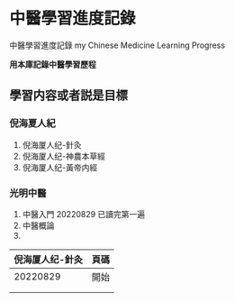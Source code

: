 # 中醫學習進度記錄

中醫學習進度記錄 
my Chinese Medicine Learning Progress

**用本庫記錄中醫學習歷程**

## 學習内容或者説是目標

### 倪海夏人紀

1. 倪海厦人纪-針灸
2. 倪海厦人纪-神農本草經
3. 倪海厦人纪-黃帝内經

### 光明中醫

 

1. 中醫入門  20220829 已讀完第一遍
2. 中醫概論
3. 

| 倪海厦人纪-針灸 | 頁碼 |
| --------------- | ---- |
| 20220829        | 開始 |
|                 |      |
|                 |      |



